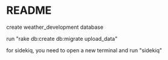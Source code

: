 # README

create weather_development database

run "rake db:create db:migrate upload_data"

for sidekiq, you need to open a new terminal and run "sidekiq"
